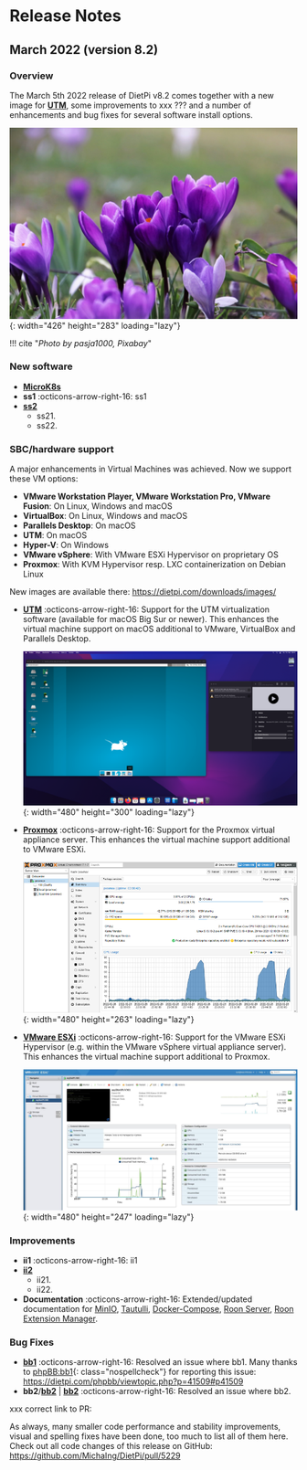 # Release Notes

## March 2022 (version 8.2)

### Overview

The March 5th 2022 release of DietPi v8.2 comes together with a new image for [**UTM**](../../hardware/#utm), some improvements to xxx ??? and a number of enhancements and bug fixes for several software install options.

![Close-up of purple crocus](../assets/images/dietpi-release-v8_2.jpg){: width="426" height="283" loading="lazy"}

!!! cite "_Photo by pasja1000, Pixabay_"

### New software

- [**MicroK8s**](../../software/system_stats/#k3s)
- **ss1** :octicons-arrow-right-16: ss1
- [**ss2**](../../dietpi_tools/#dietpi-drive-manager)
    - ss21.
    - ss22.

### SBC/hardware support

A major enhancements in Virtual Machines was achieved. Now we support these VM options:

- **VMware Workstation Player, VMware Workstation Pro, VMware Fusion**: On Linux, Windows and macOS
- **VirtualBox**: On Linux, Windows and macOS
- **Parallels Desktop**: On macOS
- **UTM**: On macOS
- **Hyper-V**: On Windows
- **VMware vSphere**: With VMware ESXi Hypervisor on proprietary OS
- **Proxmox**: With KVM Hypervisor resp. LXC containerization on Debian Linux

New images are available there: https://dietpi.com/downloads/images/

- [**UTM**](../../hardware/#utm) :octicons-arrow-right-16: Support for the UTM virtualization software (available for macOS Big Sur or newer). This enhances the virtual machine support on macOS additional to VMware, VirtualBox and Parallels Desktop.

    ![macOS with UTM screenshot](../assets/images/UTM1.png){: width="480" height="300" loading="lazy"}

- [**Proxmox**](../../hardware/#proxmox) :octicons-arrow-right-16: Support for the Proxmox virtual appliance server. This enhances the virtual machine support additional to VMware ESXi.

    ![Proxmox screenshot](../assets/images/proxmox1.png){: width="480" height="263" loading="lazy"}

- [**VMware ESXi**](../../hardware/#vmware) :octicons-arrow-right-16: Support for the VMware ESXi Hypervisor (e.g. within the VMware vSphere virtual appliance server). This enhances the virtual machine support additional to Proxmox.

    ![VMware ESXi screenshot](../assets/images/VMwareESXi_05.jpg){: width="480" height="247" loading="lazy"}

### Improvements

- **ii1** :octicons-arrow-right-16: ii1
- [**ii2**](../../dietpi_tools/#dietpi-drive-manager)
    - ii21.
    - ii22.
- **Documentation** :octicons-arrow-right-16: Extended/updated documentation for [MinIO](../../software/cloud/#minio), [Tautulli](../../software/media/#tautulli), [Docker-Compose](../../software/programming/#docker-compose), [Roon Server](../../software/media/#roon-server), [Roon Extension Manager](../../software/media/#roon-extension-manager).

### Bug Fixes

- [**bb1**](../../dietpi_tools/#dietpi-services) :octicons-arrow-right-16: Resolved an issue where bb1. Many thanks to [phpBB:bb1](https://dietpi.com/phpbb/memberlist.php?username=TopFord){: class="nospellcheck"} for reporting this issue: <https://dietpi.com/phpbb/viewtopic.php?p=41509#p41509>
- **bb2**/[**bb2**](../../dietpi_tools/#dietpi-autostart) | [**bb2**](../../software/desktop/#chromium) :octicons-arrow-right-16: Resolved an issue where bb2.

xxx correct link to PR:

As always, many smaller code performance and stability improvements, visual and spelling fixes have been done, too much to list all of them here. Check out all code changes of this release on GitHub: <https://github.com/MichaIng/DietPi/pull/5229>
